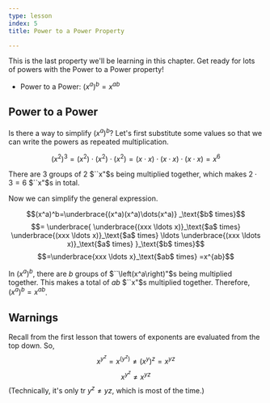 ```yaml
---
type: lesson
index: 5
title: Power to a Power Property

---
```


This is the last property we'll be learning in this chapter. Get ready for lots of powers with the Power to a Power property!

- Power to a Power: $(x^a)^b=x^{ab}$


## Power to a Power
Is there a way to simplify $(x^a)^b$? Let's first substitute some values so that we can write the powers as repeated multiplication.

$$(x^2)^3
=(x^2)\cdot(x^2)\cdot(x^2)
=(x\cdot x)\cdot(x\cdot x)\cdot(x\cdot x)
=x^6$$

There are $3$ groups of $2$ $``x"$s being multiplied together, which makes $2\cdot3=6$ $``x"$s in total. 

Now we can simplify the general expression.

$$(x^a)^b=\underbrace{(x^a)(x^a)\dots(x^a)}
_\text{$b$ times}$$
$$= \underbrace{
	\underbrace{(xxx \ldots x)}_\text{$a$ times}
	\underbrace{(xxx \ldots x)}_\text{$a$ times} \ldots 
	\underbrace{(xxx \ldots x)}_\text{$a$ times}
}_\text{$b$ times}$$
$$=\underbrace{xxx \ldots x}_\text{$ab$ times}
=x^{ab}$$

In $(x^a)^b$, there are $b$ groups of $``\left(x^a\right)"$s being multiplied together. This makes a total of $ab$ $``x"$s multiplied together. Therefore, $(x^a)^b=x^{ab}$.

## Warnings
Recall from the first lesson that towers of exponents are evaluated from the top down. So, 
$$x^{y^z}=x^{\left(y^z\right)}\neq \left(x^y\right)^z=x^{yz}$$
$$x^{y^z}\neq x^{yz}$$
(Technically, it's only tr $y^z\neq yz$, which is most of the time.)
<!--stackedit_data:
eyJoaXN0b3J5IjpbLTEwNDI2NTUxNSwtMTU5NzAxMDk3M119
-->